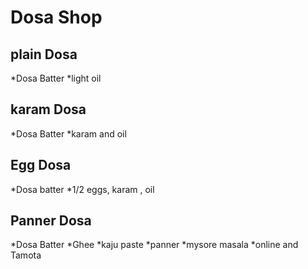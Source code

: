 # Dosa Shop

## plain Dosa
*Dosa Batter
*light oil

## karam Dosa
*Dosa Batter
*karam and oil

## Egg Dosa
*Dosa batter
*1/2 eggs, karam , oil

## Panner Dosa
*Dosa Batter
*Ghee
*kaju paste
*panner
*mysore masala
*online and Tamota
